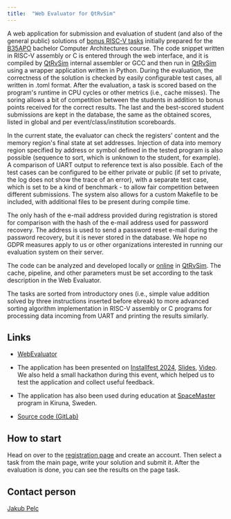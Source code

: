 ```yaml
---
title:  "Web Evaluator for QtRvSim"
---
```


A web application for submission and evaluation of student (and also of the general public) solutions of [bonus RISC-V tasks](https://cw.fel.cvut.cz/wiki/courses/b35apo/en/homeworks/bonus/start) initially prepared for the [B35APO](../../courses/fel/b35apo/) bachelor Computer Architectures course. The code snippet written in RISC-V assembly or C is entered through the web interface, and it is compiled by [QtRvSim](https://github.com/cvut/qtrvsim) internal assembler or GCC and then run in [QtRvSim](https://github.com/cvut/qtrvsim) using a wrapper application written in Python. During the evaluation, the correctness of the solution is checked by easily configurable test cases, all written in .toml format. After the evaluation, a task is scored based on the program's runtime in CPU cycles or other metrics (i.e., cache misses). The soring allows a bit of competition between the students in addition to bonus points received for the correct results. The last and the best-scored student submissions are kept in the database, the same as the obtained scores, listed in global and per event/class/institution scoreboards.

In the current state, the evaluator can check the registers' content and the memory region's final state at set addresses. Injection of data into memory region specified by address or symbol defined in the tested program is also possible (sequence to sort, which is unknown to the student, for example). A comparison of UART output to reference text is also possible. Each of the test cases can be configured to be either private or public (if set to private, the log does not show the trace of an error), with a separate test case, which is set to be a kind of benchmark - to allow fair competition between different submissions. The system also allows for a custom Makefile to be included, with additional files to be present during compile time.

The only hash of the e-mail address provided during registration is stored for comparison with the hash of the e-mail address used for password recovery. The address is used to send a password reset e-mail during the password recovery, but it is never stored in the database. We hope no GDPR measures apply to us or other organizations interested in running our evaluation system on their server.

The code can be analyzed and developed locally or [online](https://comparch.edu.cvut.cz/qtrvsim/app) in [QtRvSim](https://comparch.edu.cvut.cz/qtrvsim/app). The cache, pipeline, and other parameters must be set according to the task description in the Web Evaluator.

The tasks are sorted from introductory ones (i.e., simple value addition solved by three instructions inserted before ebreak) to more advanced sorting algorithm implementation in RISC-V assembly or C programs for processing data incoming from UART and printing the results similarly.

## Links

- [WebEvaluator](https://eval.comparch.edu.cvut.cz)

- The application has been presented on [Installfest 2024](https://installfest.cz/if24/), [Slides](/slides/if24slides-webeval.pdf), [Video](https://www.youtube.com/watch?v=1XQR8E8omCE&list=PLub6xBWO8gV8AG4kBn5W-QkMnTcdAPqvn&index=8). We also held a small hackathon during this event, which helped us to test the application and collect useful feedback.

- The application has also been used during education at [SpaceMaster](https://spacemaster.eu/) program in Kiruna, Sweden.

- [Source code (GitLab)](https://gitlab.fel.cvut.cz/b35apo/qtrvsim-eval-web)

## How to start

Head on over to the [registration page](https://eval.comparch.edu.cvut.cz/register) and create an account. Then select a task from the main page, write your solution and submit it. After the evaluation is done, you can see the results on the page task.

## Contact person

[Jakub Pelc](https://swpelc.eu/contact/)

